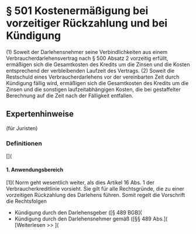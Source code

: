 # § 501 Kostenermäßigung bei vorzeitiger Rückzahlung und bei Kündigung
(1) Soweit der Darlehensnehmer seine Verbindlichkeiten aus einem Verbraucherdarlehensvertrag nach § 500 Absatz 2 vorzeitig erfüllt, ermäßigen sich die Gesamtkosten des Kredits um die Zinsen und die Kosten entsprechend der verbleibenden Laufzeit des Vertrags.
(2) Soweit die Restschuld eines Verbraucherdarlehens vor der vereinbarten Zeit durch Kündigung fällig wird, ermäßigen sich die Gesamtkosten des Kredits um die Zinsen und die sonstigen laufzeitabhängigen Kosten, die bei gestaffelter Berechnung auf die Zeit nach der Fälligkeit entfallen.
## Expertenhinweise
(für Juristen)
### Definitionen
[](
#### **1. Anwendungsbereich**
[1]( Norm geht wesentlich weiter, als dies Artikel 16 Abs. 1 der Verbraucherkreditlinie vorsieht. Sie gilt für alle Rechtsgründe, die zu einer vorzeitigen Rückzahlung des Darlehens führen. Somit regelt die Vorschrift die Rechtsfolgen
* Kündigung durch den Darlehensgeber ([§ 489 BGB](
* Kündigung durch den Darlehensnehmer gemäß ([§§ 489 Abs.](  
[Weiterlesen >> ](